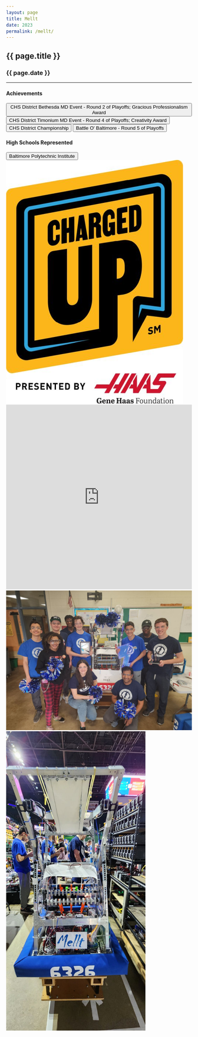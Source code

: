 ```yaml
---
layout: page
title: Mellt
date: 2023
permalink: /mellt/
---
```


<div class="container" markdown="1">
<section class="card bg-light page-card p-4" markdown="1">

<h1 class="mx-auto pb-2">{{ page.title }}</h1>
<h3 class="mx-auto">{{ page.date }}</h3>
<hr>

<h4 class="p-0">Achievements</h4>

<button type="button" class="page-button m-1 btn btn-primary">CHS District Bethesda MD Event - Round 2 of Playoffs; Gracious Professionalism Award</button>
<button type="button" class="page-button m-1 btn btn-primary">CHS District Timonium MD Event - Round 4 of Playoffs; Creativity Award</button>
<button type="button" class="page-button m-1 btn btn-primary">CHS District Championship</button>
<button type="button" class="page-button m-1 btn btn-primary">Battle O' Baltimore - Round 5 of Playoffs</button>

<h4 class="mt-2 p-0">High Schools Represented</h4>
<button type="button" class="page-outline-button m-1 btn btn-outline-primary">Baltimore Polytechnic Institute</button>


<div class="p-0">
<img src="/assets/img/robots/mellt-1.jpg" class="d-flex img-fluid mx-auto mt-2 rounded"/>
<br>
<iframe width="100%" height="500px" src="https://www.youtube.com/embed/Kuvy8bd1FHQ" title="YouTube video player" frameborder="0" allow="accelerometer; autoplay; clipboard-write; encrypted-media; gyroscope; picture-in-picture" allowfullscreen></iframe>
<img src="/assets/img/robots/mellt-3.jpg" class="d-flex img-fluid mx-auto mt-2 rounded" />
<img src="/assets/img/robots/mellt-2.jpg" class="d-flex img-fluid mx-auto mt-2 rounded" height="auto" width="75%"/>

</div>

</section>
</div>
